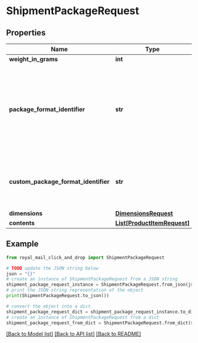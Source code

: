 # ShipmentPackageRequest


## Properties

Name | Type | Description | Notes
------------ | ------------- | ------------- | -------------
**weight_in_grams** | **int** |  | 
**package_format_identifier** | **str** | &lt;b&gt;If you have a ChannelShipper account, you can also pass the name of any of your custom package formats instead of the values below.&lt;/b&gt;&lt;br&gt; Enum: &#39;undefined&#39;, &#39;letter&#39;, &#39;largeLetter&#39;, &#39;smallParcel&#39;, &#39;mediumParcel&#39;, &#39;parcel&#39;, &#39;documents&#39; | 
**custom_package_format_identifier** | **str** | This field will be deprecated in the future. Please use &#39;packageFormatIdentifier&#39; for custom package formats from ChannelShipper. | [optional] 
**dimensions** | [**DimensionsRequest**](DimensionsRequest.md) |  | [optional] 
**contents** | [**List[ProductItemRequest]**](ProductItemRequest.md) |  | [optional] 

## Example

```python
from royal_mail_click_and_drop import ShipmentPackageRequest

# TODO update the JSON string below
json = "{}"
# create an instance of ShipmentPackageRequest from a JSON string
shipment_package_request_instance = ShipmentPackageRequest.from_json(json)
# print the JSON string representation of the object
print(ShipmentPackageRequest.to_json())

# convert the object into a dict
shipment_package_request_dict = shipment_package_request_instance.to_dict()
# create an instance of ShipmentPackageRequest from a dict
shipment_package_request_from_dict = ShipmentPackageRequest.from_dict(shipment_package_request_dict)
```
[[Back to Model list]](../README_AUTO.md#documentation-for-models) [[Back to API list]](../README_AUTO.md#documentation-for-api-endpoints) [[Back to README]](../README_AUTO.md)


